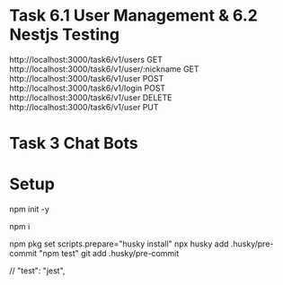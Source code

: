 # Task 6.1 User Management & 6.2 Nestjs Testing

http://localhost:3000/task6/v1/users GET
http://localhost:3000/task6/v1/user/:nickname GET
http://localhost:3000/task6/v1/user POST
http://localhost:3000/task6/v1/login POST
http://localhost:3000/task6/v1/user DELETE
http://localhost:3000/task6/v1/user PUT

# Task 3 Chat Bots

# Setup

npm init -y

npm i

npm pkg set scripts.prepare="husky install"
npx husky add .husky/pre-commit "npm test"
git add .husky/pre-commit

// "test": "jest",
